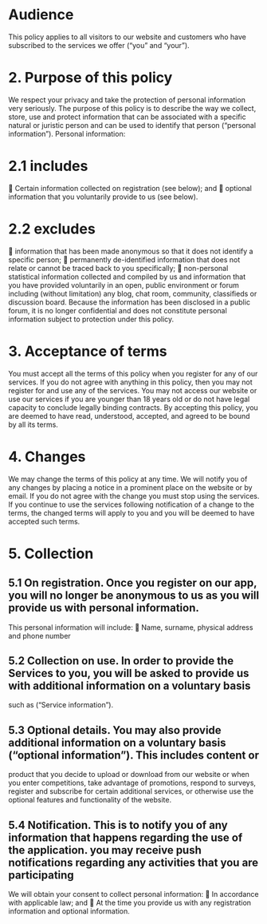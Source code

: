 # Audience
This policy applies to all visitors to our website and customers who have subscribed to the services we offer (“you” and “your”).
# 2. Purpose of this policy
We respect your privacy and take the protection of personal information very seriously. The purpose of this policy is to describe the way we
collect, store, use and protect information that can be associated with a specific natural or juristic person and can be used to identify that
person (“personal information”). Personal information:
# 2.1 includes
 Certain information collected on registration (see below); and
 optional information that you voluntarily provide to us (see below).
# 2.2 excludes
 information that has been made anonymous so that it does not identify a specific person;
 permanently de-identified information that does not relate or cannot be traced back to you specifically;
 non-personal statistical information collected and compiled by us and information that you have provided voluntarily in an open, public
environment or forum including (without limitation) any blog, chat room, community, classifieds or discussion board. Because the
information has been disclosed in a public forum, it is no longer confidential and does not constitute personal information subject to
protection under this policy.
# 3. Acceptance of terms
You must accept all the terms of this policy when you register for any of our services. If you do not agree with anything in this policy, then you
may not register for and use any of the services. You may not access our website or use our services if you are younger than 18 years old or
do not have legal capacity to conclude legally binding contracts. By accepting this policy, you are deemed to have read, understood, accepted,
and agreed to be bound by all its terms.
# 4. Changes
We may change the terms of this policy at any time. We will notify you of any changes by placing a notice in a prominent place on the website
or by email. If you do not agree with the change you must stop using the services. If you continue to use the services following notification of
a change to the terms, the changed terms will apply to you and you will be deemed to have accepted such terms.
# 5. Collection
## 5.1 On registration. Once you register on our app, you will no longer be anonymous to us as you will provide us with personal information.
This personal information will include:
 Name, surname, physical address and phone number
## 5.2 Collection on use. In order to provide the Services to you, you will be asked to provide us with additional information on a voluntary basis
such as (“Service information”).
## 5.3 Optional details. You may also provide additional information on a voluntary basis (“optional information”). This includes content or
product that you decide to upload or download from our website or when you enter competitions, take advantage of promotions, respond to
surveys, register and subscribe for certain additional services, or otherwise use the optional features and functionality of the website.
## 5.4 Notification. This is to notify you of any information that happens regarding the use of the application. you may receive push notifications regarding any activities that you are participating 
We will obtain your consent to collect personal information:
 In accordance with applicable law; and
 At the time you provide us with any registration information and optional information.
